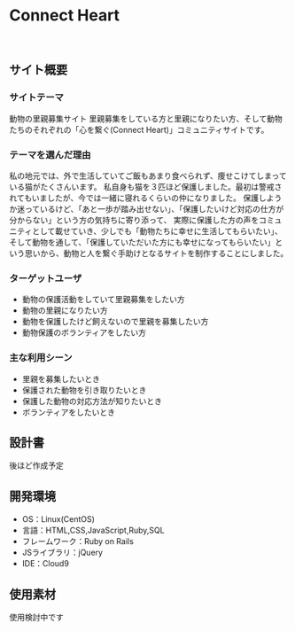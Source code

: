 # Connect Heart
​
## サイト概要
### サイトテーマ
動物の里親募集サイト
里親募集をしている方と里親になりたい方、そして動物たちのそれぞれの「心を繋ぐ(Connect Heart)」コミュニティサイトです。
​
### テーマを選んだ理由
私の地元では、外で生活していてご飯もあまり食べられず、痩せこけてしまっている猫がたくさんいます。
私自身も猫を３匹ほど保護しました。最初は警戒されてもいましたが、今では一緒に寝れるくらいの仲になりました。
保護しようか迷っているけど、「あと一歩が踏み出せない」、「保護したいけど対応の仕方が分からない」という方の気持ちに寄り添って、
実際に保護した方の声をコミュニティとして載せていき、少しでも「動物たちに幸せに生活してもらいたい」、
そして動物を通して、「保護していただいた方にも幸せになってもらいたい」という思いから、動物と人を繋ぐ手助けとなるサイトを制作することにしました。
​
### ターゲットユーザ
- 動物の保護活動をしていて里親募集をしたい方
- 動物の里親になりたい方
- 動物を保護したけど飼えないので里親を募集したい方
- 動物保護のボランティアをしたい方
​
### 主な利用シーン
- 里親を募集したいとき
- 保護された動物を引き取りたいとき
- 保護した動物の対応方法が知りたいとき
- ボランティアをしたいとき
​
## 設計書
<!--テーマを設定・提出する時点では不要です-->
後ほど作成予定
​
## 開発環境
- OS：Linux(CentOS)
- 言語：HTML,CSS,JavaScript,Ruby,SQL
- フレームワーク：Ruby on Rails
- JSライブラリ：jQuery
- IDE：Cloud9
​
## 使用素材
<!--- 外部サービスの画像素材・音声素材を使用した場合は、必ずサービス名とURLを明記してください。-->
<!--- アプリケーションの実装に使用したgem/bootstrapのリファレンスなどの記載は不要です。-->
<!--- 使用しない場合は、使用素材の項目をREADMEから削除してください。-->
使用検討中です
